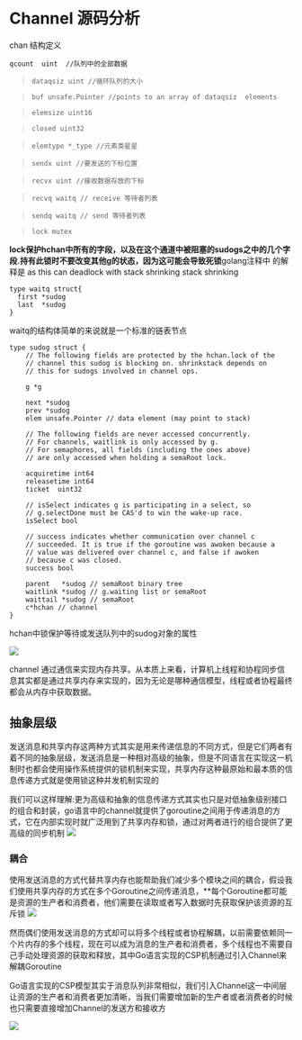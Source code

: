# Channel 源码分析


chan 结构定义
>
`qcount  uint  //队列中的全部数据`

>`dataqsiz uint //循环队列的大小`

>`buf unsafe.Pointer //points to an array of dataqsiz  elements`

>`elemsize uint16`

>`closed uint32`

>`elemtype *_type //元素类星星`

>`sendx uint //要发送的下标位置`

>`recvx uint //接收数据存放的下标`

>`recvq waitq // receive 等待者列表`

>`sendq waitq // send 等待者列表`

>`lock mutex`


**lock保护hchan中所有的字段，以及在这个通道中被阻塞的sudogs之中的几个字段.持有此锁时不要改变其他g的状态，因为这可能会导致死锁**golang注释中 的解释是 as this can deadlock with stack shrinking stack shrinking

    type waitq struct{
      first *sudog
      last  *sudog
    }


waitq的结构体简单的来说就是一个标准的链表节点

    type sudog struct {
    	// The following fields are protected by the hchan.lock of the
    	// channel this sudog is blocking on. shrinkstack depends on
    	// this for sudogs involved in channel ops.
    
    	g *g
    
    	next *sudog
    	prev *sudog
    	elem unsafe.Pointer // data element (may point to stack)
    
    	// The following fields are never accessed concurrently.
    	// For channels, waitlink is only accessed by g.
    	// For semaphores, all fields (including the ones above)
    	// are only accessed when holding a semaRoot lock.
    
    	acquiretime int64
    	releasetime int64
    	ticket  uint32
    
    	// isSelect indicates g is participating in a select, so
    	// g.selectDone must be CAS'd to win the wake-up race.
    	isSelect bool
    
    	// success indicates whether communication over channel c
    	// succeeded. It is true if the goroutine was awoken because a
    	// value was delivered over channel c, and false if awoken
    	// because c was closed.
    	success bool
    
    	parent   *sudog // semaRoot binary tree
    	waitlink *sudog // g.waiting list or semaRoot
    	waittail *sudog // semaRoot
    	c*hchan // channel
    }

hchan中锁保护等待或发送队列中的sudog对象的属性




![](https://img-blog.csdnimg.cn/84f98b811872422196eebcf2712c6169.png?x-oss-process=image/watermark,type_ZHJvaWRzYW5zZmFsbGJhY2s,shadow_50,text_Q1NETiBAeWV4aXM=,size_20,color_FFFFFF,t_70,g_se,x_16)

channel 通过通信来实现内存共享。从本质上来看，计算机上线程和协程同步信息其实都是通过共享内存来实现的，因为无论是哪种通信模型，线程或者协程最终都会从内存中获取数据。

## 抽象层级

发送消息和共享内存这两种方式其实是用来传递信息的不同方式，但是它们两者有着不同的抽象层级，发送消息是一种相对高级的抽象，但是不同语言在实现这一机制时也都会使用操作系统提供的锁机制来实现，共享内存这种最原始和最本质的信息传递方式就是使用锁这种并发机制实现的

我们可以这样理解:更为高级和抽象的信息传递方式其实也只是对低抽象级别接口的组合和封装，go语言中的channel就提供了goroutine之间用于传递消息的方式，它在内部实现时就广泛用到了共享内存和锁，通过对两者进行的组合提供了更高级的同步机制
![](https://img-blog.csdnimg.cn/76d03ded102342ce9bcafa4f57e6563b.png?x-oss-process=image/watermark,type_ZHJvaWRzYW5zZmFsbGJhY2s,shadow_50,text_Q1NETiBAeWV4aXM=,size_20,color_FFFFFF,t_70,g_se,x_16)

### 耦合

使用发送消息的方式代替共享内存也能帮助我们减少多个模块之间的耦合，假设我们使用共享内存的方式在多个Goroutine之间传递消息，**每个Goroutine都可能是资源的生产者和消费者，他们需要在读取或者写入数据时先获取保护该资源的互斥锁
![](https://img-blog.csdnimg.cn/f263ddfa92a34c4b9bf610f0d2595456.png?x-oss-process=image/watermark,type_ZHJvaWRzYW5zZmFsbGJhY2s,shadow_50,text_Q1NETiBAeWV4aXM=,size_20,color_FFFFFF,t_70,g_se,x_16)

然而偶们使用发送消息的方式却可以将多个线程或者协程解耦，以前需要依赖同一个片内存的多个线程，现在可以成为消息的生产者和消费者，多个线程也不需要自己手动处理资源的获取和释放，其中Go语言实现的CSP机制通过引入Channel来解耦Goroutine

Go语言实现的CSP模型其实于消息队列非常相似，我们引入Channel这一中间层让资源的生产者和消费者更加清晰，当我们需要增加新的生产者或者消费者的时候也只需要直接增加Channel的发送方和接收方


![](https://img-blog.csdnimg.cn/1fba29b84b1f47c7849e17c72b47edac.png?x-oss-process=image/watermark,type_ZHJvaWRzYW5zZmFsbGJhY2s,shadow_50,text_Q1NETiBAeWV4aXM=,size_20,color_FFFFFF,t_70,g_se,x_16)